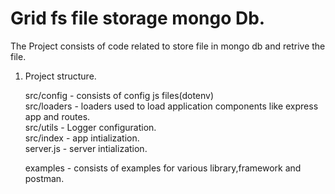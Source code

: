 # Grid fs file storage mongo Db.

The Project consists of code related to store file in mongo db and retrive the file.

1. Project structure.

   src/config - consists of config js files(dotenv) <br/>
   src/loaders - loaders used to load application components like express app and routes. <br/>
   src/utils - Logger configuration.<br/>
   src/index - app intialization. <br/>
   server.js - server intialization.
   
   examples - consists of examples for various library,framework and postman.
